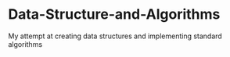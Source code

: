 # Data-Structure-and-Algorithms
My attempt at creating data structures and implementing standard algorithms
